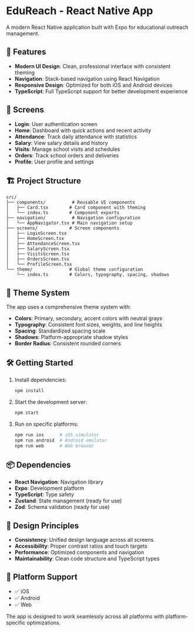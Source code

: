 # EduReach - React Native App

A modern React Native application built with Expo for educational outreach management.

## 🚀 Features

- **Modern UI Design**: Clean, professional interface with consistent theming
- **Navigation**: Stack-based navigation using React Navigation
- **Responsive Design**: Optimized for both iOS and Android devices
- **TypeScript**: Full TypeScript support for better development experience

## 📱 Screens

- **Login**: User authentication screen
- **Home**: Dashboard with quick actions and recent activity
- **Attendance**: Track daily attendance with statistics
- **Salary**: View salary details and history
- **Visits**: Manage school visits and schedules
- **Orders**: Track school orders and deliveries
- **Profile**: User profile and settings

## 🏗️ Project Structure

```
src/
├── components/          # Reusable UI components
│   ├── Card.tsx        # Card component with theming
│   └── index.ts        # Component exports
├── navigation/          # Navigation configuration
│   └── AppNavigator.tsx # Main navigation setup
├── screens/            # Screen components
│   ├── LoginScreen.tsx
│   ├── HomeScreen.tsx
│   ├── AttendanceScreen.tsx
│   ├── SalaryScreen.tsx
│   ├── VisitsScreen.tsx
│   ├── OrdersScreen.tsx
│   └── ProfileScreen.tsx
└── theme/              # Global theme configuration
    └── index.ts        # Colors, typography, spacing, shadows
```

## 🎨 Theme System

The app uses a comprehensive theme system with:

- **Colors**: Primary, secondary, accent colors with neutral grays
- **Typography**: Consistent font sizes, weights, and line heights
- **Spacing**: Standardized spacing scale
- **Shadows**: Platform-appropriate shadow styles
- **Border Radius**: Consistent rounded corners

## 🛠️ Getting Started

1. Install dependencies:
   ```bash
   npm install
   ```

2. Start the development server:
   ```bash
   npm start
   ```

3. Run on specific platforms:
   ```bash
   npm run ios      # iOS simulator
   npm run android  # Android emulator
   npm run web      # Web browser
   ```

## 📦 Dependencies

- **React Navigation**: Navigation library
- **Expo**: Development platform
- **TypeScript**: Type safety
- **Zustand**: State management (ready for use)
- **Zod**: Schema validation (ready for use)

## 🎯 Design Principles

- **Consistency**: Unified design language across all screens
- **Accessibility**: Proper contrast ratios and touch targets
- **Performance**: Optimized components and navigation
- **Maintainability**: Clean code structure and TypeScript types

## 📱 Platform Support

- ✅ iOS
- ✅ Android  
- ✅ Web

The app is designed to work seamlessly across all platforms with platform-specific optimizations.
